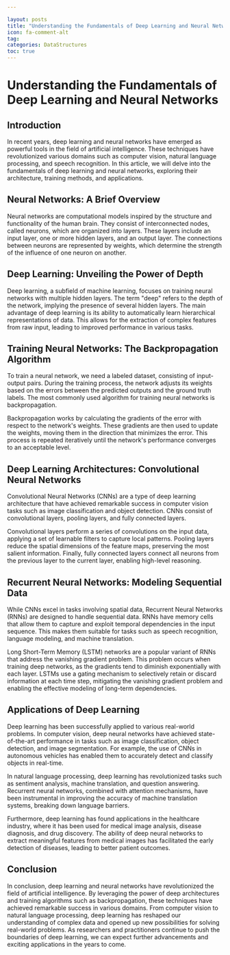 ```yaml
---

layout: posts
title: "Understanding the Fundamentals of Deep Learning and Neural Networks"
icon: fa-comment-alt
tag:      
categories: DataStructures
toc: true
---
```




# Understanding the Fundamentals of Deep Learning and Neural Networks

## Introduction

In recent years, deep learning and neural networks have emerged as powerful tools in the field of artificial intelligence. These techniques have revolutionized various domains such as computer vision, natural language processing, and speech recognition. In this article, we will delve into the fundamentals of deep learning and neural networks, exploring their architecture, training methods, and applications.

## Neural Networks: A Brief Overview

Neural networks are computational models inspired by the structure and functionality of the human brain. They consist of interconnected nodes, called neurons, which are organized into layers. These layers include an input layer, one or more hidden layers, and an output layer. The connections between neurons are represented by weights, which determine the strength of the influence of one neuron on another.

## Deep Learning: Unveiling the Power of Depth

Deep learning, a subfield of machine learning, focuses on training neural networks with multiple hidden layers. The term "deep" refers to the depth of the network, implying the presence of several hidden layers. The main advantage of deep learning is its ability to automatically learn hierarchical representations of data. This allows for the extraction of complex features from raw input, leading to improved performance in various tasks.

## Training Neural Networks: The Backpropagation Algorithm

To train a neural network, we need a labeled dataset, consisting of input-output pairs. During the training process, the network adjusts its weights based on the errors between the predicted outputs and the ground truth labels. The most commonly used algorithm for training neural networks is backpropagation.

Backpropagation works by calculating the gradients of the error with respect to the network's weights. These gradients are then used to update the weights, moving them in the direction that minimizes the error. This process is repeated iteratively until the network's performance converges to an acceptable level.

## Deep Learning Architectures: Convolutional Neural Networks

Convolutional Neural Networks (CNNs) are a type of deep learning architecture that have achieved remarkable success in computer vision tasks such as image classification and object detection. CNNs consist of convolutional layers, pooling layers, and fully connected layers.

Convolutional layers perform a series of convolutions on the input data, applying a set of learnable filters to capture local patterns. Pooling layers reduce the spatial dimensions of the feature maps, preserving the most salient information. Finally, fully connected layers connect all neurons from the previous layer to the current layer, enabling high-level reasoning.

## Recurrent Neural Networks: Modeling Sequential Data

While CNNs excel in tasks involving spatial data, Recurrent Neural Networks (RNNs) are designed to handle sequential data. RNNs have memory cells that allow them to capture and exploit temporal dependencies in the input sequence. This makes them suitable for tasks such as speech recognition, language modeling, and machine translation.

Long Short-Term Memory (LSTM) networks are a popular variant of RNNs that address the vanishing gradient problem. This problem occurs when training deep networks, as the gradients tend to diminish exponentially with each layer. LSTMs use a gating mechanism to selectively retain or discard information at each time step, mitigating the vanishing gradient problem and enabling the effective modeling of long-term dependencies.

## Applications of Deep Learning

Deep learning has been successfully applied to various real-world problems. In computer vision, deep neural networks have achieved state-of-the-art performance in tasks such as image classification, object detection, and image segmentation. For example, the use of CNNs in autonomous vehicles has enabled them to accurately detect and classify objects in real-time.

In natural language processing, deep learning has revolutionized tasks such as sentiment analysis, machine translation, and question answering. Recurrent neural networks, combined with attention mechanisms, have been instrumental in improving the accuracy of machine translation systems, breaking down language barriers.

Furthermore, deep learning has found applications in the healthcare industry, where it has been used for medical image analysis, disease diagnosis, and drug discovery. The ability of deep neural networks to extract meaningful features from medical images has facilitated the early detection of diseases, leading to better patient outcomes.

## Conclusion

In conclusion, deep learning and neural networks have revolutionized the field of artificial intelligence. By leveraging the power of deep architectures and training algorithms such as backpropagation, these techniques have achieved remarkable success in various domains. From computer vision to natural language processing, deep learning has reshaped our understanding of complex data and opened up new possibilities for solving real-world problems. As researchers and practitioners continue to push the boundaries of deep learning, we can expect further advancements and exciting applications in the years to come.